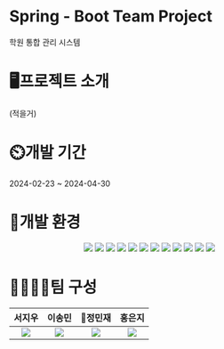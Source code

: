 Spring - Boot Team Project
===
학원 통합 관리 시스템

🖥️프로젝트 소개
===
(적을거)

⏲️개발 기간
===
2024-02-23 ~ 2024-04-30

🧰개발 환경
===
<div align=center>
  <img src="https://img.shields.io/badge/java-007396?style=for-the-badge&logo=OpenJDK&logoColor=white">
  <img src="https://img.shields.io/badge/Spring-6DB33F?style=for-the-badge&logo=Spring&logoColor=white">
  <img src="https://img.shields.io/badge/springboot-6DB33F?style=for-the-badge&logo=springboot&logoColor=white">
  <img src="https://img.shields.io/badge/Spring Security-6DB33F?style=for-the-badge&logo=Spring Security&logoColor=white">
  <img src="https://img.shields.io/badge/mariaDB-003545?style=for-the-badge&logo=mariadb&logoColor=white">
  <img src="https://img.shields.io/badge/GitHub-181717?style=for-the-badge&logo=GitHub&logoColor=white">
  <img src="https://img.shields.io/badge/HTML5-E34F26?style=for-the-badge&logo=HTML5&logoColor=white">
  <img src="https://img.shields.io/badge/CSS3-1572B6?style=for-the-badge&logo=CSS3&logoColor=white">
  <img src="https://img.shields.io/badge/JavaScript-F7DF1E?style=for-the-badge&logo=JavaScript&logoColor=white">
  <img src="https://img.shields.io/badge/Chart.js-FF6384?style=for-the-badge&logo=chartdotjs&logoColor=white">
  <img src="https://img.shields.io/badge/Thymeleaf-005F0F?style=for-the-badge&logo=Thymeleaf&logoColor=white">
  <img src="https://img.shields.io/badge/tippy.js-FF6666?style=for-the-badge&logo=''&logoColor=white">
</div>

👨‍👩‍👧‍👧팀 구성
===
|서지우|이송민|👑정민재|홍은지|
|:---:|:---:|:---:|:---:|
|<a href="https://github.com/JENGMINJAE"><img src="https://img.shields.io/badge/GitHub-181717?style=for-the-badge&logo=GitHub&logoColor=white"></a>|<a href="https://github.com/JENGMINJAE"><img src="https://img.shields.io/badge/GitHub-181717?style=for-the-badge&logo=GitHub&logoColor=white"></a>|<a href="https://github.com/JENGMINJAE"><img src="https://img.shields.io/badge/GitHub-181717?style=for-the-badge&logo=GitHub&logoColor=white"></a>|<a href="https://github.com/JENGMINJAE"><img src="https://img.shields.io/badge/GitHub-181717?style=for-the-badge&logo=GitHub&logoColor=white"></a>|
